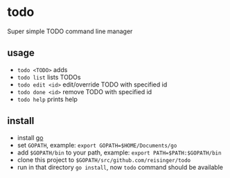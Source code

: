 # todo

Super simple TODO command line manager

## usage

 - `todo <TODO>`    adds <TODO>
 - `todo list`      lists TODOs
 - `todo edit <id>` edit/override TODO with specified id
 - `todo done <id>` remove TODO with specified id
 - `todo help`      prints help
 
## install

 - install [go](https://golang.org/dl/)
 - set `GOPATH`, example: `export GOPATH=$HOME/Documents/go`
 - add `$GOPATH/bin` to your path, example: `export PATH=$PATH:$GOPATH/bin`
 - clone this project to `$GOPATH/src/github.com/reisinger/todo`
 - run in that directory `go install`, now `todo` command should be available
